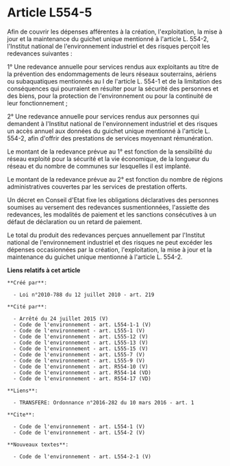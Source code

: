 # Article L554-5

Afin de couvrir les dépenses afférentes à la création, l'exploitation, la mise à jour et la maintenance du guichet unique
mentionné à l'article L. 554-2, l'Institut national de l'environnement industriel et des risques perçoit les redevances
suivantes : 

1° Une redevance annuelle pour services rendus aux exploitants au titre de la prévention des endommagements de leurs réseaux
souterrains, aériens ou subaquatiques mentionnés au I de l'article L. 554-1 et de la limitation des conséquences qui
pourraient en résulter pour la sécurité des personnes et des biens, pour la protection de l'environnement ou pour la
continuité de leur fonctionnement ; 

2° Une redevance annuelle pour services rendus aux personnes qui demandent à l'Institut national de l'environnement
industriel et des risques un accès annuel aux données du guichet unique mentionné à l'article L. 554-2, afin d'offrir des
prestations de services moyennant rémunération. 

Le montant de la redevance prévue au 1° est fonction de la sensibilité du réseau exploité pour la sécurité et la vie
économique, de la longueur du réseau et du nombre de communes sur lesquelles il est implanté. 

Le montant de la redevance prévue au 2° est fonction du nombre de régions administratives couvertes par les services de
prestation offerts. 

Un décret en Conseil d'Etat fixe les obligations déclaratives des personnes soumises au versement des redevances
susmentionnées, l'assiette des redevances, les modalités de paiement et les sanctions consécutives à un défaut de déclaration
ou un retard de paiement. 

Le total du produit des redevances perçues annuellement par l'Institut national de l'environnement industriel et des risques
ne peut excéder les dépenses occasionnées par la création, l'exploitation, la mise à jour et la maintenance du guichet unique
mentionné à l'article L. 554-2.

**Liens relatifs à cet article**

	**Créé par**:

	  - Loi n°2010-788 du 12 juillet 2010 - art. 219

	**Cité par**:

	  - Arrêté du 24 juillet 2015 (V)
	  - Code de l'environnement - art. L554-1-1 (V)
	  - Code de l'environnement - art. L555-1 (V)
	  - Code de l'environnement - art. L555-12 (V)
	  - Code de l'environnement - art. L555-13 (V)
	  - Code de l'environnement - art. L555-15 (V)
	  - Code de l'environnement - art. L555-7 (V)
	  - Code de l'environnement - art. L555-9 (V)
	  - Code de l'environnement - art. R554-10 (V)
	  - Code de l'environnement - art. R554-14 (VD)
	  - Code de l'environnement - art. R554-17 (VD)

	**Liens**:

	  - TRANSFERE: Ordonnance n°2016-282 du 10 mars 2016 - art. 1

	**Cite**:

	  - Code de l'environnement - art. L554-1 (V)
	  - Code de l'environnement - art. L554-2 (V)

	**Nouveaux textes**:

	  - Code de l'environnement - art. L554-2-1 (V)
